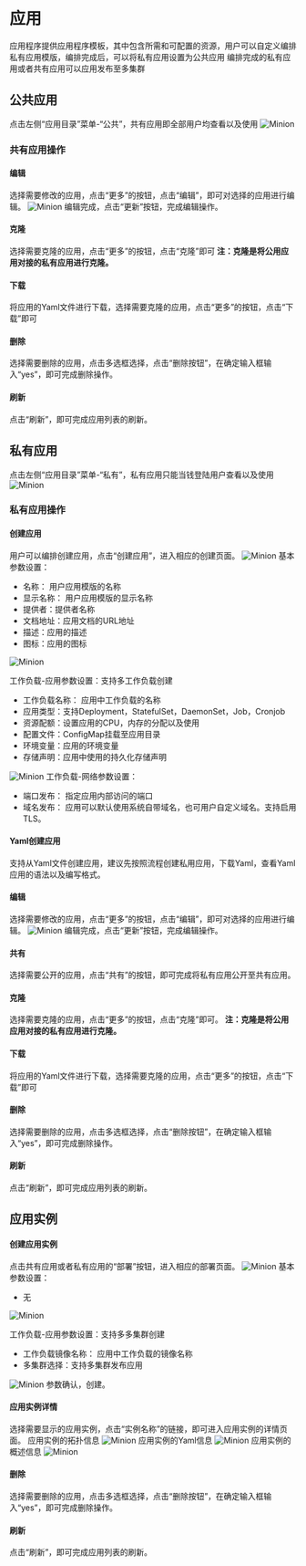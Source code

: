 # 应用

应用程序提供应用程序模板，其中包含所需和可配置的资源，用户可以自定义编排私有应用模版，编排完成后，可以将私有应用设置为公共应用
编排完成的私有应用或者共有应用可以应用发布至多集群

## 公共应用

点击左侧“应用目录”菜单-“公共”，共有应用即全部用户均查看以及使用
![Minion](../../../assets/images/application/pub-list.jpg)
### 共有应用操作
#### 编辑

选择需要修改的应用，点击“更多”的按钮，点击“编辑”，即可对选择的应用进行编辑。
![Minion](../../../assets/images/application/pub-edit.jpg)
编辑完成，点击“更新”按钮，完成编辑操作。

#### 克隆
选择需要克隆的应用，点击“更多”的按钮，点击“克隆”即可
**注：克隆是将公用应用对接的私有应用进行克隆。**

#### 下载
将应用的Yaml文件进行下载，选择需要克隆的应用，点击“更多”的按钮，点击“下载”即可
#### 删除
选择需要删除的应用，点击多选框选择，点击“删除按钮”，在确定输入框输入“yes”，即可完成删除操作。
#### 刷新
点击“刷新”，即可完成应用列表的刷新。

## 私有应用
点击左侧“应用目录”菜单-“私有”，私有应用只能当钱登陆用户查看以及使用
![Minion](../../../assets/images/application/pri-list.jpg)
### 私有应用操作

#### 创建应用
用户可以编排创建应用，点击“创建应用”，进入相应的创建页面。
![Minion](../../../assets/images/application/pri-create1.jpg)
基本参数设置：
* 名称： 用户应用模版的名称
* 显示名称： 用户应用模版的显示名称
* 提供者：提供者名称
* 文档地址：应用文档的URL地址
* 描述：应用的描述
* 图标：应用的图标

![Minion](../../../assets/images/application/pri-create2.jpg)

工作负载-应用参数设置：支持多工作负载创建
* 工作负载名称： 应用中工作负载的名称
* 应用类型：支持Deployment，StatefulSet，DaemonSet，Job，Cronjob
* 资源配额：设置应用的CPU，内存的分配以及使用
* 配置文件：ConfigMap挂载至应用目录
* 环境变量：应用的环境变量
* 存储声明：应用中使用的持久化存储声明


![Minion](../../../assets/images/application/pri-create3.jpg)
工作负载-网络参数设置：
* 端口发布： 指定应用内部访问的端口
* 域名发布： 应用可以默认使用系统自带域名，也可用户自定义域名。支持启用TLS。

#### Yaml创建应用
支持从Yaml文件创建应用，建议先按照流程创建私用应用，下载Yaml，查看Yaml应用的语法以及编写格式。

#### 编辑

选择需要修改的应用，点击“更多”的按钮，点击“编辑”，即可对选择的应用进行编辑。
![Minion](../../../assets/images/application/pub-edit.jpg)
编辑完成，点击“更新”按钮，完成编辑操作。

#### 共有
选择需要公开的应用，点击“共有”的按钮，即可完成将私有应用公开至共有应用。

#### 克隆
选择需要克隆的应用，点击“更多”的按钮，点击“克隆”即可。
**注：克隆是将公用应用对接的私有应用进行克隆。**

#### 下载
将应用的Yaml文件进行下载，选择需要克隆的应用，点击“更多”的按钮，点击“下载”即可
#### 删除
选择需要删除的应用，点击多选框选择，点击“删除按钮”，在确定输入框输入“yes”，即可完成删除操作。

#### 刷新
点击“刷新”，即可完成应用列表的刷新。

## 应用实例

#### 创建应用实例
点击共有应用或者私有应用的“部署”按钮，进入相应的部署页面。
![Minion](../../../assets/images/application/app-create1.jpg)
基本参数设置：
* 无

![Minion](../../../assets/images/application/app-create2.jpg)

工作负载-应用参数设置：支持多多集群创建
* 工作负载镜像名称： 应用中工作负载的镜像名称
* 多集群选择：支持多集群发布应用


![Minion](../../../assets/images/application/app-create3.jpg)
参数确认，创建。



#### 应用实例详情

选择需要显示的应用实例，点击“实例名称”的链接，即可进入应用实例的详情页面。
应用实例的拓扑信息
![Minion](../../../assets/images/application/app-info1.jpg)
应用实例的Yaml信息
![Minion](../../../assets/images/application/app-info2.jpg)
应用实例的概述信息
![Minion](../../../assets/images/application/app-info3.jpg)


#### 删除
选择需要删除的应用，点击多选框选择，点击“删除按钮”，在确定输入框输入“yes”，即可完成删除操作。

#### 刷新
点击“刷新”，即可完成应用列表的刷新。